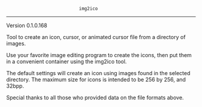                                img2ico
____________________________________________________________________
Version 0.1.0.168

Tool to create an icon, cursor, or animated cursor file from a directory of images.

Use your favorite image editing program to create the icons, then put them in a convenient
container using the img2ico tool.

The default settings will create an icon using images found in the selected directory.
The maximum size for icons is intended to be 256 by 256, and 32bpp.


Special thanks to all those who provided data on the file formats above.